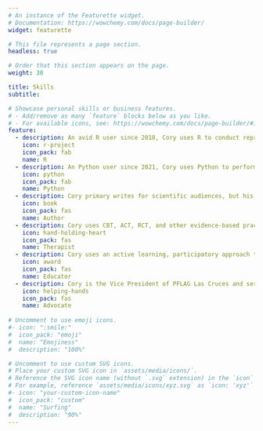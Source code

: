 ```yaml
---
# An instance of the Featurette widget.
# Documentation: https://wowchemy.com/docs/page-builder/
widget: featurette

# This file represents a page section.
headless: true

# Order that this section appears on the page.
weight: 30

title: Skills
subtitle:

# Showcase personal skills or business features.
# - Add/remove as many `feature` blocks below as you like.
# - For available icons, see: https://wowchemy.com/docs/page-builder/#icons
feature:
  - description: An avid R user since 2018, Cory uses R to conduct reproducible multilevel, latent variable, and machine learning analyses and visualizations.
    icon: r-project
    icon_pack: fab
    name: R
  - description: An Python user since 2021, Cory uses Python to perform machine learning, experiment with deep neural networks, execute natural language processing, scrape the web, and download big data.
    icon: python
    icon_pack: fab
    name: Python
  - description: Cory primary writes for scientific audiences, but his reseacrh has been featured in popular outlets, such as [podcasts](https://podtail.com/podcast/meg-john-and-justin/cory-cascalheira-curative-kink/), [local](https://elpasoheraldpost.com/nmsu-doctoral-students-develop-guide-for-coping-with-self-isolation/) and [international](https://theconversation.com/how-lockdown-changed-our-sex-lives-new-research-156873) newspapers, and [other outlets](https://www.rawstory.com/sex/).
    icon: book
    icon_pack: fas
    name: Author
  - description: Cory uses CBT, ACT, RCT, and other evidence-based practices to help clients heal.
    icon: hand-holding-heart
    icon_pack: fas
    name: Therapist
  - description: Cory uses an active learning, participatory approach to student education, and has developed GED classes for male inmates in the [Muscogee County Jail](https://www.columbusga.gov/sheriff/) and taught undergraduate classes in research and gender at [New Mexico State University](https://cep.nmsu.edu/).
    icon: award
    icon_pack: fas
    name: Educator
  - description: Cory is the Vice President of PFLAG Las Cruces and serves on national committees for Division 44 of the American Psychological Association.
    icon: helping-hands
    icon_pack: fas
    name: Advocate
  
# Uncomment to use emoji icons.
#- icon: ":smile:"
#  icon_pack: "emoji"
#  name: "Emojiness"
#  description: "100%"

# Uncomment to use custom SVG icons.
# Place your custom SVG icon in `assets/media/icons/`.
# Reference the SVG icon name (without `.svg` extension) in the `icon` field.
# For example, reference `assets/media/icons/xyz.svg` as `icon: 'xyz'`
#- icon: "your-custom-icon-name"
#  icon_pack: "custom"
#  name: "Surfing"
#  description: "90%"
---
```

